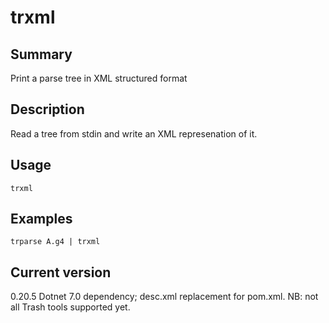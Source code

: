 # trxml

## Summary

Print a parse tree in XML structured format

## Description

Read a tree from stdin and write an XML represenation of it.

## Usage

    trxml

## Examples

    trparse A.g4 | trxml

## Current version

0.20.5 Dotnet 7.0 dependency; desc.xml replacement for pom.xml. NB: not all Trash tools supported yet.
